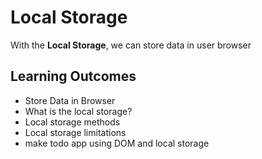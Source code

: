 # Local Storage

With the **Local Storage**, we can store data in user browser

## Learning Outcomes

- Store Data in Browser
- What is the local storage?
- Local storage methods
- Local storage limitations
- make todo app using DOM and local storage
